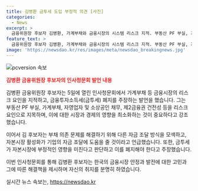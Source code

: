 ```yaml
---
title: 김병환 금투세 도입 부정적 의견 [사진]
categories:
  - News
excerpt: >
  금융위원장 후보자 김병환, 가계부채와 금융시장의 시스템 리스크 지적. 부동산 PF 부실, 가계부채 등 문제로 지적하며 부채 과도 의존 문제 지적. 자본시장 활성화로 기업 밸류업 및 자금 조달 방식 다양화 필요성 강조. 금투세에 부정적 영향 지적하고 폐지 주장. 5일 서울 중구 예금보험공사 출근 후 기자간담회 진행. (150자)
feature_text: >
  금융위원장 후보자 김병환, 가계부채와 금융시장의 시스템 리스크 지적. 부동산 PF 부실, 가계부채 등 문제로 지적하며 부채 과도 의존 문제 지적. 자본시장 활성화로 기업 밸류업 및 자금 조달 방식 다양화 필요성 강조. 금투세에 부정적 영향 지적하고 폐지 주장. 5일 서울 중구 예금보험공사 출근 후 기자간담회 진행. (150자)
image: 'https://newsdao.kr/res/images/meta/newsdao_breakingnews.jpg'
---
```


<p><img src="https://newsdao.kr/res/images/meta/newsdao_breakingnews.jpg" alt="pcversion 속보" /></p>

<p><b><span style="color: #ee2323;">김병환 금융위원장 후보자의 인사청문회 발언 내용</span></b></p>

<p>김병환 금융위원장 후보자는 5일에 열린 인사청문회에서 가계부채 등 금융시장의 리스크 요인을 지적하고, 금융투자소득세(금투세) 폐지를 주장하는 발언을 했습니다. 그는 부동산 PF 부실, 가계부채, 자영업자 및 소상공인 채무, 제2금융권 건전성 등을 리스크 요인으로 지목하며, 이에 대한 시장과 경제의 영향을 최소화하는 것이 중요하다고 강조했습니다.</p>

<p>이어서 김 후보자는 부채 의존 문제를 해결하기 위해 다른 자금 조달 방식을 모색하고, 자본시장 활성화가 기업의 자금 조달에 도움을 줄 것이라고 언급했습니다. 또한, 금투세가 자본시장에 부정적인 영향을 미친다고 판단하고 이를 폐지해야 한다고 주장했습니다.</p>

<p>이번 인사청문회를 통해 김병환 후보자는 한국의 금융시장 안정과 발전에 대한 고민과 그에 따른 해결책을 제시하며 자신의 취지를 분명히 하였습니다.</p>
실시간 뉴스 속보는, <a href="https://newsdao.kr" rel="dofollow">https://newsdao.kr</a>


